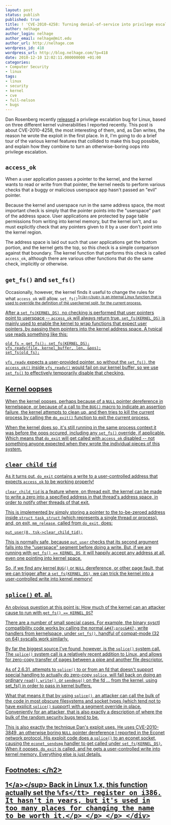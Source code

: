 ```yaml
---
layout: post
status: publish
published: true
title: ! 'CVE-2010-4258: Turning denial-of-service into privilege escalation'
author: nelhage
author_login: nelhage
author_email: nelhage@mit.edu
author_url: http://nelhage.com
wordpress_id: 418
wordpress_url: http://blog.nelhage.com/?p=418
date: 2010-12-10 12:02:11.000000000 +01:00
categories:
- Computer Security
- linux
tags:
- linux
- security
- kernel
- cve
- full-nelson
- bugs
---
```

Dan Rosenberg recently [released][full-disclosure] a privilege escalation bug
for Linux, based on three different kernel vulnerabilities I reported
recently. This post is about CVE-2010-4258, the most interesting of them, and,
as Dan writes, the reason he wrote the exploit in the first place. In it, I'm
going to do a brief tour of the various kernel features that collided to make
this bug possible, and explain how they combine to turn an otherwise-boring oops
into privilege escalation.

`access_ok`
-----------

When a user application passes a pointer to the kernel, and the kernel
wants to read or write from that pointer, the kernel needs to perform
various checks that a buggy or malicious userspace app hasn't passed
an "evil" pointer.

Because the kernel and userspace run in the same address space, the
most important check is simply that the pointer points into the
"userspace" part of the address space. User applications are protected
by page table permissions from writing into kernel memory, but the
kernel isn't, and so must explicitly check that any pointers given to
it by a user don't point into the kernel region.

The address space is laid out such that user applications get the
bottom portion, and the kernel gets the top, so this check is a simple
comparison against that boundary. The kernel function that performs
this check is called `access_ok`, although there are various other
functions that do the same check, implicitly or otherwise.

`get_fs()` and `set_fs()`
-------------------

Occasionally, however, the kernel finds it useful to change the rules for what
`access_ok` will allow. `set_fs()`<sup><a href="#fn.1" class="footnote" name="fnr.1">1<&#47;a><&#47;sup> is an internal Linux function that is used to
override the definition of the user&#47;kernel split, for the current process.

After a `set_fs(KERNEL_DS)`, no checking is performed that user pointers
point to userspace -- `access_ok` will always return
true. `set_fs(KERNEL_DS)` is mainly used to enable the kernel to wrap
functions that expect user pointers, by passing them pointers into the
kernel address space. A typical use reads something like this:

    old_fs = get_fs(); set_fs(KERNEL_DS);
    vfs_readv(file, kernel_buffer, len, &pos);
    set_fs(old_fs);

`vfs_readv` expects a user-provided pointer, so without the `set_fs()`, the
`access_ok()` inside `vfs_readv()` would fail on our kernel buffer, so we use
`set_fs()` to effectively temporarily disable that checking.

Kernel oopses
-------------

When the kernel oopses, perhaps because of a `NULL` pointer
dereference in kernelspace, or because of a call to the `BUG()` macro
to indicate an assertion failure, the kernel attempts to clean up, and
then tries to kill the current process by calling the `do_exit()`
function to exit the current process.

When the kernel does so, it's still running in the same process
context it was before the oops occured, including any `set_fs()`
override, if applicable. Which means that `do_exit` will get called
with `access_ok` disabled -- not something anyone expected when they
wrote the individual pieces of this system.


`clear_child_tid`
---------------

As it turns out, `do_exit` contains a write to a user-controlled
address that expects `access_ok` to be working properly!

`clear_child_tid` is a feature where, on thread exit, the kernel can
be made to write a zero into a specified address in that thread's
address space, in order to notify other threads of that exit.

This is implemented by simply storing a pointer to the to-be-zeroed
address inside `struct task_struct` (which represents a single thread
or process), and, on exit, `mm_release`, called from `do_exit`, does:

    put_user(0, tsk->clear_child_tid);

This is normally safe, because `put_user` checks that its second
argument falls into the "userspace" segment before doing a write. But,
if we are running with `get_fs() == KERNEL_DS`, it will happily accept
any address at all, even one pointing into kernel space.

So, if we find any kernel `BUG()` or `NULL` dereference, or other page
fault, that we can trigger after a `set_fs(KERNEL_DS)`, we can trick
the kernel into a user-controlled write into kernel memory!

`splice()` et. al.
------------------

An obvious question at this point is: How much of the kernel can an
attacker cause to run with `get_fs() == KERNEL_DS`?

There are a number of small special cases. For example, the binary
sysctl compatibility code works by calling the normal `&#47;proc&#47;` write
handlers from kernelspace, under `set_fs()`. handful of compat-mode
(32 on 64) syscalls work similarly.

By far the biggest source I've found, however, is the `splice()`
system call. The `splice()` system call is a relatively recent
addition to Linux, and allows for zero-copy transfer of pages between
a pipe and another file descriptor.

As of 2.6.31, attempts to `splice()` to or from an fd that doesn't
support special handling to actually do zero-copy `splice`, will fall
back on doing an ordinary `read()`, `write()`, or `sendmsg()` on the
fd ... from the kernel, using set_fs() in order to pass in kernel
buffers.

What that means it that by using `splice()`, an attacker can call the
bulk of the code in most obscure filesystems and socket types (which
tend not to have explicit `splice()` support) with a segment override
in place. Conveniently for an attacker, that is also exactly a
description of where the bulk of the random security bugs tend to be.

This is also exactly the technique Dan's exploit uses. He uses
CVE-2010-3849, an otherwise boring `NULL` pointer dereference I
reported in the Econet network protocol. His exploit code does a
`splice()` to an econet socket, causing the `econet_sendsmg` handler to
get called under `set_fs(KERNEL_DS)`. When it oopses, `do_exit` is
called, and he gets a user-controlled write into kernel
memory. Everything else is just details.

[full-disclosure]: http:&#47;&#47;thread.gmane.org&#47;gmane.comp.security.full-disclosure&#47;76457
[patchwork]: https:&#47;&#47;patchwork.kernel.org&#47;patch&#47;372761&#47;
[lkml]: https:&#47;&#47;lkml.org&#47;lkml&#47;2010&#47;11&#47;29&#47;585


<div id="footnotes">
<h2 class="footnotes">Footnotes: <&#47;h2>
<div id="text-footnotes">
<p class="footnote"><sup><a class="footnum" name="fn.1" href="#fnr.1">1<&#47;a><&#47;sup> Back in Linux 1.x, this function actually set the <tt>%fs<&#47;tt> register on i386. It hasn't in years, but it's used in too many places for changing the name to be worth it.<&#47;p>
<&#47;p>
<&#47;p>
<&#47;div>
